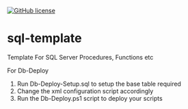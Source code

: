[![GitHub license](https://img.shields.io/github/license/mashape/apistatus.svg)](https://github.com/uditghai/sql-template/blob/master/LICENSE)

# sql-template
Template For SQL Server Procedures, Functions etc

For Db-Deploy<br>
1. Run Db-Deploy-Setup.sql to setup the base table required<br>
2. Change the xml configuration script accordingly<br>
3. Run the Db-Deploy.ps1 script to deploy your scripts<br>
